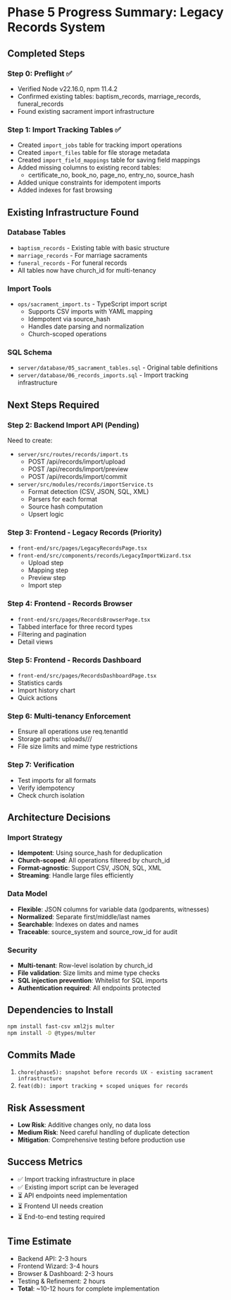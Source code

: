 # Phase 5 Progress Summary: Legacy Records System

## Completed Steps

### Step 0: Preflight ✅
- Verified Node v22.16.0, npm 11.4.2
- Confirmed existing tables: baptism_records, marriage_records, funeral_records
- Found existing sacrament import infrastructure

### Step 1: Import Tracking Tables ✅
- Created `import_jobs` table for tracking import operations
- Created `import_files` table for file storage metadata
- Created `import_field_mappings` table for saving field mappings
- Added missing columns to existing record tables:
  - certificate_no, book_no, page_no, entry_no, source_hash
- Added unique constraints for idempotent imports
- Added indexes for fast browsing

## Existing Infrastructure Found

### Database Tables
- `baptism_records` - Existing table with basic structure
- `marriage_records` - For marriage sacraments
- `funeral_records` - For funeral records
- All tables now have church_id for multi-tenancy

### Import Tools
- `ops/sacrament_import.ts` - TypeScript import script
  - Supports CSV imports with YAML mapping
  - Idempotent via source_hash
  - Handles date parsing and normalization
  - Church-scoped operations

### SQL Schema
- `server/database/05_sacrament_tables.sql` - Original table definitions
- `server/database/06_records_imports.sql` - Import tracking infrastructure

## Next Steps Required

### Step 2: Backend Import API (Pending)
Need to create:
- `server/src/routes/records/import.ts`
  - POST /api/records/import/upload
  - POST /api/records/import/preview
  - POST /api/records/import/commit
- `server/src/modules/records/importService.ts`
  - Format detection (CSV, JSON, SQL, XML)
  - Parsers for each format
  - Source hash computation
  - Upsert logic

### Step 3: Frontend - Legacy Records (Priority)
- `front-end/src/pages/LegacyRecordsPage.tsx`
- `front-end/src/components/records/LegacyImportWizard.tsx`
  - Upload step
  - Mapping step
  - Preview step
  - Import step

### Step 4: Frontend - Records Browser
- `front-end/src/pages/RecordsBrowserPage.tsx`
- Tabbed interface for three record types
- Filtering and pagination
- Detail views

### Step 5: Frontend - Records Dashboard
- `front-end/src/pages/RecordsDashboardPage.tsx`
- Statistics cards
- Import history chart
- Quick actions

### Step 6: Multi-tenancy Enforcement
- Ensure all operations use req.tenantId
- Storage paths: uploads/<churchId>/<jobId>/
- File size limits and mime type restrictions

### Step 7: Verification
- Test imports for all formats
- Verify idempotency
- Check church isolation

## Architecture Decisions

### Import Strategy
- **Idempotent**: Using source_hash for deduplication
- **Church-scoped**: All operations filtered by church_id
- **Format-agnostic**: Support CSV, JSON, SQL, XML
- **Streaming**: Handle large files efficiently

### Data Model
- **Flexible**: JSON columns for variable data (godparents, witnesses)
- **Normalized**: Separate first/middle/last names
- **Searchable**: Indexes on dates and names
- **Traceable**: source_system and source_row_id for audit

### Security
- **Multi-tenant**: Row-level isolation by church_id
- **File validation**: Size limits and mime type checks
- **SQL injection prevention**: Whitelist for SQL imports
- **Authentication required**: All endpoints protected

## Dependencies to Install
```bash
npm install fast-csv xml2js multer
npm install -D @types/multer
```

## Commits Made
1. `chore(phase5): snapshot before records UX - existing sacrament infrastructure`
2. `feat(db): import tracking + scoped uniques for records`

## Risk Assessment
- **Low Risk**: Additive changes only, no data loss
- **Medium Risk**: Need careful handling of duplicate detection
- **Mitigation**: Comprehensive testing before production use

## Success Metrics
- ✅ Import tracking infrastructure in place
- ✅ Existing import script can be leveraged
- ⏳ API endpoints need implementation
- ⏳ Frontend UI needs creation
- ⏳ End-to-end testing required

## Time Estimate
- Backend API: 2-3 hours
- Frontend Wizard: 3-4 hours  
- Browser & Dashboard: 2-3 hours
- Testing & Refinement: 2 hours
- **Total**: ~10-12 hours for complete implementation
